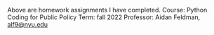 Above are homework assignments I have completed.
Course: Python Coding for Public Policy
Term: fall 2022
Professor: Aidan Feldman, alf9@nyu.edu
